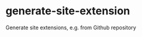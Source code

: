 generate-site-extension
=======================

Generate site extensions, e.g. from Github repository
